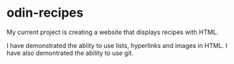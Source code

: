 # odin-recipes

My current project is creating a website that displays recipes with HTML.

I have demonstrated the ablity to use lists, hyperlinks and images in HTML.
I have also demontrated the ability to use git.